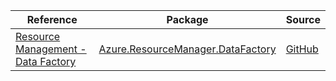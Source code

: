 | Reference | Package | Source |
|---|---|---|
|[Resource Management - Data Factory](resourcemanager.datafactory-readme.md)|[Azure.ResourceManager.DataFactory](https://www.nuget.org/packages/Azure.ResourceManager.DataFactory)|[GitHub](https://github.com/Azure/azure-sdk-for-net/blob/main/sdk/datafactory/Azure.ResourceManager.DataFactory)|
